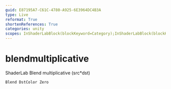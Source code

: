 ```yaml
---
guid: E87195A7-C61C-4780-A925-6E3964DC4B3A
type: Live
reformat: True
shortenReferences: True
categories: unity
scopes: InShaderLabBlock(blockKeyword=Category);InShaderLabBlock(blockKeyword=SubShader);InShaderLabBlock(blockKeyword=Pass)
---
```


# blendmultiplicative

ShaderLab Blend multiplicative (src*dst)

```
Blend DstColor Zero
```